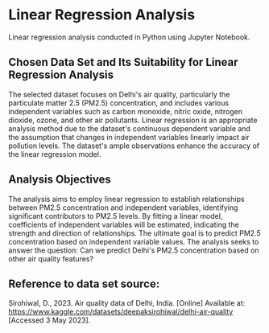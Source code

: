 # Linear Regression Analysis
Linear regression analysis conducted in Python using Jupyter Notebook.  

## Chosen Data Set and Its Suitability for Linear Regression Analysis
The selected dataset focuses on Delhi's air quality, particularly the particulate matter 2.5 (PM2.5) concentration, and includes various independent variables such as carbon monoxide, nitric oxide, nitrogen dioxide, ozone, and other air pollutants. Linear regression is an appropriate analysis method due to the dataset's continuous dependent variable and the assumption that changes in independent variables linearly impact air pollution levels. The dataset's ample observations enhance the accuracy of the linear regression model.

## Analysis Objectives
The analysis aims to employ linear regression to establish relationships between PM2.5 concentration and independent variables, identifying significant contributors to PM2.5 levels. By fitting a linear model, coefficients of independent variables will be estimated, indicating the strength and direction of relationships. The ultimate goal is to predict PM2.5 concentration based on independent variable values. The analysis seeks to answer the question: Can we predict Delhi's PM2.5 concentration based on other air quality features?

## Reference to data set source:
Sirohiwal, D., 2023. Air quality data of Delhi, India. [Online]
Available at: https://www.kaggle.com/datasets/deepaksirohiwal/delhi-air-quality
[Accessed 3 May 2023].
